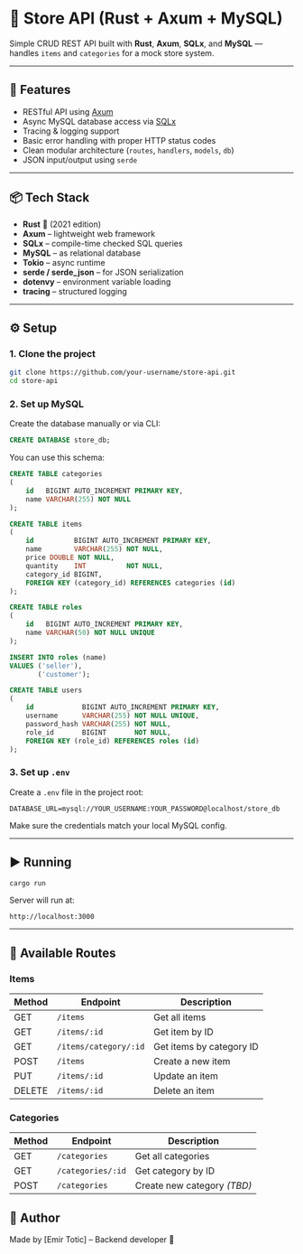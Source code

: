 # 🛒 Store API (Rust + Axum + MySQL)

Simple CRUD REST API built with **Rust**, **Axum**, **SQLx**, and **MySQL** — handles `items` and `categories` for a mock store system.

---

## 🚀 Features

- RESTful API using [Axum](https://docs.rs/axum)
- Async MySQL database access via [SQLx](https://docs.rs/sqlx)
- Tracing & logging support
- Basic error handling with proper HTTP status codes
- Clean modular architecture (`routes`, `handlers`, `models`, `db`)
- JSON input/output using `serde`

---

## 📦 Tech Stack

- **Rust** 🦀 (2021 edition)
- **Axum** – lightweight web framework
- **SQLx** – compile-time checked SQL queries
- **MySQL** – as relational database
- **Tokio** – async runtime
- **serde / serde_json** – for JSON serialization
- **dotenvy** – environment variable loading
- **tracing** – structured logging

---

## ⚙️ Setup

### 1. Clone the project

```bash
git clone https://github.com/your-username/store-api.git
cd store-api
```

### 2. Set up MySQL

Create the database manually or via CLI:

```sql
CREATE DATABASE store_db;
```

You can use this schema:

```sql
CREATE TABLE categories
(
    id   BIGINT AUTO_INCREMENT PRIMARY KEY,
    name VARCHAR(255) NOT NULL
);

CREATE TABLE items
(
    id          BIGINT AUTO_INCREMENT PRIMARY KEY,
    name        VARCHAR(255) NOT NULL,
    price DOUBLE NOT NULL,
    quantity    INT          NOT NULL,
    category_id BIGINT,
    FOREIGN KEY (category_id) REFERENCES categories (id)
);

CREATE TABLE roles
(
    id   BIGINT AUTO_INCREMENT PRIMARY KEY,
    name VARCHAR(50) NOT NULL UNIQUE
);

INSERT INTO roles (name)
VALUES ('seller'),
       ('customer');

CREATE TABLE users
(
    id            BIGINT AUTO_INCREMENT PRIMARY KEY,
    username      VARCHAR(255) NOT NULL UNIQUE,
    password_hash VARCHAR(255) NOT NULL,
    role_id       BIGINT       NOT NULL,
    FOREIGN KEY (role_id) REFERENCES roles (id)
);
```

### 3. Set up `.env`

Create a `.env` file in the project root:

```env
DATABASE_URL=mysql://YOUR_USERNAME:YOUR_PASSWORD@localhost/store_db
```

Make sure the credentials match your local MySQL config.

---

## ▶️ Running

```bash
cargo run
```

Server will run at:

```
http://localhost:3000
```

---

## 📮 Available Routes

### Items

| Method | Endpoint                    | Description              |
|--------|-----------------------------|--------------------------|
| GET    | `/items`                    | Get all items            |
| GET    | `/items/:id`                | Get item by ID           |
| GET    | `/items/category/:id`       | Get items by category ID |
| POST   | `/items`                    | Create a new item        |
| PUT    | `/items/:id`                | Update an item           |
| DELETE | `/items/:id`                | Delete an item           |

### Categories

| Method | Endpoint            | Description            |
|--------|---------------------|------------------------|
| GET    | `/categories`       | Get all categories     |
| GET    | `/categories/:id`   | Get category by ID     |
| POST   | `/categories`       | Create new category *(TBD)* |

## 🧠 Author

Made by [Emir Totic] – Backend developer 🚀
